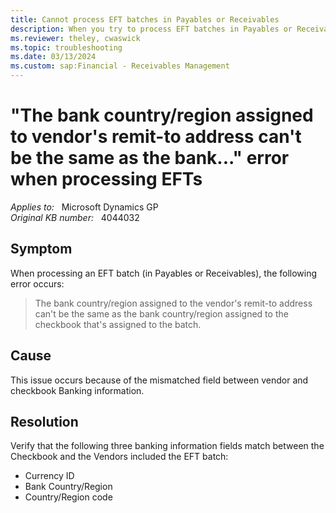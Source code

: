 ```yaml
---
title: Cannot process EFT batches in Payables or Receivables
description: When you try to process EFT batches in Payables or Receivables in Microsoft Dynamics GP, you receive an error message that states the bank country/region assigned to the vendor's remit-to address can't be the same as the bank country/region assigned to the checkbook that's assigned to the batch.
ms.reviewer: theley, cwaswick
ms.topic: troubleshooting
ms.date: 03/13/2024
ms.custom: sap:Financial - Receivables Management
---
```

# "The bank country/region assigned to vendor's remit-to address can't be the same as the bank..." error when processing EFTs

_Applies to:_ &nbsp; Microsoft Dynamics GP  
_Original KB number:_ &nbsp; 4044032

## Symptom

When processing an EFT batch (in Payables or Receivables), the following error occurs:

> The bank country/region assigned to the vendor's remit-to address can't be the same as the bank country/region assigned to the checkbook that's assigned to the batch.

## Cause

This issue occurs because of the mismatched field between vendor and checkbook Banking information.

## Resolution

Verify that the following three banking information fields match between the Checkbook and the Vendors included the EFT batch:

- Currency ID
- Bank Country/Region
- Country/Region code
